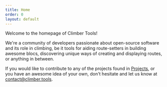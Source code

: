 ```yaml
---
title: Home
order: 0
layout: default
---
```


<div markdown="1" class="space-y-5 hyphenate">
Welcome to the homepage of Climber Tools!

We're a community of developers passionate about open-source software and its role in climbing, be it tools for aiding route-setters in building awesome blocs, discovering unique ways of creating and displaying routes, or anything in between.



If you would like to contribute to any of the projects found in <a href="/projects" class="underline decoration-wavy decoration-sky-600">Projects</a>, or you have an awesome idea of your own, don't hesitate and let us know at <a class="underline decoration-wavy decoration-sky-600" href="mailto:contact@climber.tools">contact@climber.tools</a>.
</div>
